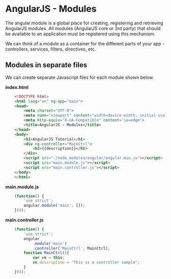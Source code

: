 # AngularJS - Modules
The angular.module is a global place for creating, registering and retrieving AngularJS modules. All modules (AngularJS core or 3rd party) that should be available to an application must be registered using this mechanism.

We can think of a module as a container for the different parts of your app - controllers, services, filters, directives, etc. 

## Modules in separate files
We can create separate Javascript files for each module shown below.

**index.html**
```html
    <!DOCTYPE html>
    <html lang="en" ng-app="main">
    <head>
        <meta charset="UTF-8">
        <meta name="viewport" content="width=device-width, initial-scale=1.0">
        <meta http-equiv="X-UA-Compatible" content="ie=edge">
        <title>AngularJS - Modules</title>
    </head>
    <body>
        <h1>AngularJS Tutorial</h1>
        <div ng-controller="MainCtrl">
            <h2>{{description}}</h2>
        </div>
        <script src="./node_modules/angular/angular.min.js"></script>
        <script src="main.module.js"></script>
        <script src="main.controller.js"></script>
    </body>
    </html>
```

**main.module.js**
```javascript
    (function() {
        'use strict';
        angular.module('main', []);
    })();
```

**main.controller.js**
```javascript
    (function() {
        'use strict';
        angular
            .module('main')
            .controller('MainCtrl', MainCtrl);
        function MainCtrl(){
            var vm = this;
            vm.description = "This is a controller sample";
        }
    })();
```


